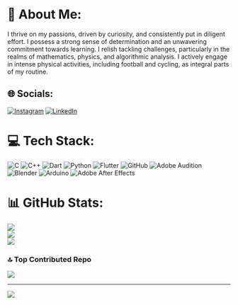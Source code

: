 # 💫 About Me:
I thrive on my passions, driven by curiosity, and consistently put in diligent effort. I possess a strong sense of determination and an unwavering commitment towards learning. I relish tackling challenges, particularly in the realms of mathematics, physics, and algorithmic analysis. I actively engage in intense physical activities, including football and cycling, as integral parts of my routine.


## 🌐 Socials:
[![Instagram](https://img.shields.io/badge/Instagram-%23E4405F.svg?logo=Instagram&logoColor=white)](https://instagram.com/bryann.abraham) [![LinkedIn](https://img.shields.io/badge/LinkedIn-%230077B5.svg?logo=linkedin&logoColor=white)](https://www.linkedin.com/in/bryan-abraham-b44560231/) 

# 💻 Tech Stack:
![C](https://img.shields.io/badge/c-%2300599C.svg?style=for-the-badge&logo=c&logoColor=white) ![C++](https://img.shields.io/badge/c++-%2300599C.svg?style=for-the-badge&logo=c%2B%2B&logoColor=white) ![Dart](https://img.shields.io/badge/dart-%230175C2.svg?style=for-the-badge&logo=dart&logoColor=white) ![Python](https://img.shields.io/badge/python-3670A0?style=for-the-badge&logo=python&logoColor=ffdd54) ![Flutter](https://img.shields.io/badge/Flutter-%2302569B.svg?style=for-the-badge&logo=Flutter&logoColor=white) ![GitHub](https://img.shields.io/badge/GitHub-%23121011.svg?style=for-the-badge&logo=github&logoColor=white) ![Adobe Audition](https://img.shields.io/badge/Adobe%20Audition-9999FF.svg?style=for-the-badge&logo=Adobe%20Audition&logoColor=white) ![Blender](https://img.shields.io/badge/blender-%23F5792A.svg?style=for-the-badge&logo=blender&logoColor=white) ![Arduino](https://img.shields.io/badge/-Arduino-00979D?style=for-the-badge&logo=Arduino&logoColor=white) ![Adobe After Effects](https://img.shields.io/badge/Adobe%20After%20Effects-9999FF.svg?style=for-the-badge&logo=Adobe%20After%20Effects&logoColor=white)
# 📊 GitHub Stats:
![](https://github-readme-stats.vercel.app/api?username=bryaanabraham&theme=dark&hide_border=false&include_all_commits=true&count_private=true)<br/>
![](https://github-readme-streak-stats.herokuapp.com/?user=bryaanabraham&theme=dark&hide_border=false)<br/>
![](https://github-readme-stats.vercel.app/api/top-langs/?username=bryaanabraham&theme=dark&hide_border=false&include_all_commits=true&count_private=true&layout=compact)

### 🔝 Top Contributed Repo
![](https://github-contributor-stats.vercel.app/api?username=bryaanabraham&limit=5&theme=nord&combine_all_yearly_contributions=true)

---
[![](https://visitcount.itsvg.in/api?id=bryaanabraham&icon=0&color=0)](https://visitcount.itsvg.in)

<!-- Proudly created with GPRM ( https://gprm.itsvg.in ) -->
